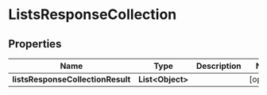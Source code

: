 # ListsResponseCollection

## Properties
Name | Type | Description | Notes
------------ | ------------- | ------------- | -------------
**listsResponseCollectionResult** | **List&lt;Object&gt;** |  |  [optional]
